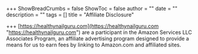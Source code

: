 +++
ShowBreadCrumbs = false
ShowToc = false
author = ""
date = ""
description = ""
tags = []
title = "Affiliate Disclosure"

+++
[https://healthynailguru.com](https://healthynailguru.com "https://healthynailguru.com") are a participant in the Amazon Services LLC Associates Program, an affiliate advertising program designed to provide a means for us to earn fees by linking to Amazon.com and affiliated sites.